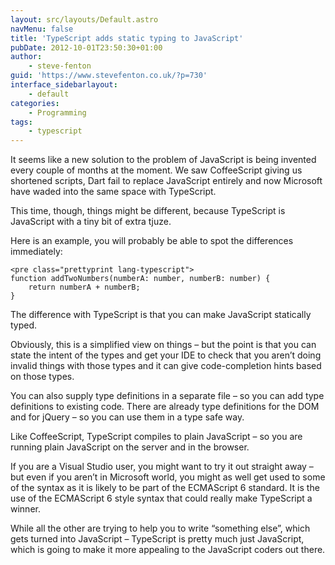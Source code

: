 ```yaml
---
layout: src/layouts/Default.astro
navMenu: false
title: 'TypeScript adds static typing to JavaScript'
pubDate: 2012-10-01T23:50:30+01:00
author:
    - steve-fenton
guid: 'https://www.stevefenton.co.uk/?p=730'
interface_sidebarlayout:
    - default
categories:
    - Programming
tags:
    - typescript
---
```


It seems like a new solution to the problem of JavaScript is being invented every couple of months at the moment. We saw CoffeeScript giving us shortened scripts, Dart fail to replace JavaScript entirely and now Microsoft have waded into the same space with TypeScript.

This time, though, things might be different, because TypeScript is JavaScript with a tiny bit of extra tjuze.

Here is an example, you will probably be able to spot the differences immediately:

```
<pre class="prettyprint lang-typescript">
function addTwoNumbers(numberA: number, numberB: number) {
    return numberA + numberB;
}
```

The difference with TypeScript is that you can make JavaScript statically typed.

Obviously, this is a simplified view on things – but the point is that you can state the intent of the types and get your IDE to check that you aren’t doing invalid things with those types and it can give code-completion hints based on those types.

You can also supply type definitions in a separate file – so you can add type definitions to existing code. There are already type definitions for the DOM and for jQuery – so you can use them in a type safe way.

Like CoffeeScript, TypeScript compiles to plain JavaScript – so you are running plain JavaScript on the server and in the browser.

If you are a Visual Studio user, you might want to try it out straight away – but even if you aren’t in Microsoft world, you might as well get used to some of the syntax as it is likely to be part of the ECMAScript 6 standard. It is the use of the ECMAScript 6 style syntax that could really make TypeScript a winner.

While all the other are trying to help you to write “something else”, which gets turned into JavaScript – TypeScript is pretty much just JavaScript, which is going to make it more appealing to the JavaScript coders out there.